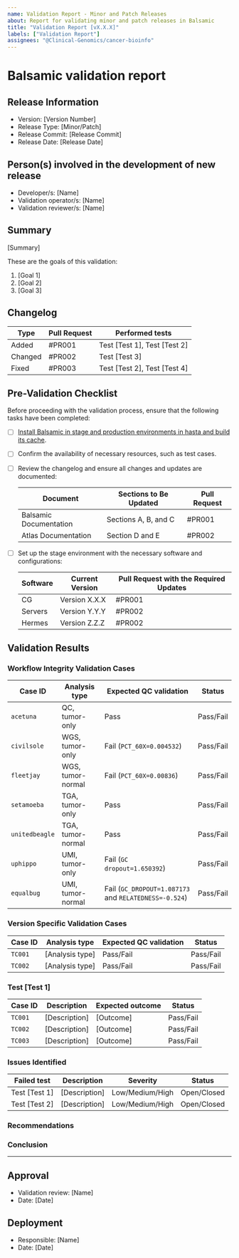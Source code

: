 ```yaml
---
name: Validation Report - Minor and Patch Releases
about: Report for validating minor and patch releases in Balsamic
title: "Validation Report [vX.X.X]"
labels: ["Validation Report"]
assignees: "@Clinical-Genomics/cancer-bioinfo"
---
```


# Balsamic validation report

## Release Information

- Version: [Version Number]
- Release Type: [Minor/Patch]
- Release Commit: [Release Commit]
- Release Date: [Release Date]

## Person(s) involved in the development of new release
- Developer/s: [Name]
- Validation operator/s: [Name]
- Validation reviewer/s: [Name]

## Summary

<!--
Provide a brief summary of the validation performed for the release, including the objectives and scope.
-->

[Summary]

These are the goals of this validation:
1. [Goal 1]
2. [Goal 2]
3. [Goal 3]

## Changelog

<!--
Provide a summary of the changes and updates included in this minor/patch release.
-->

| Type    | Pull Request | Performed tests              |
|---------|--------------|------------------------------|
| Added   | #PR001       | Test [Test 1], Test [Test 2] |
| Changed | #PR002       | Test [Test 3]                |
| Fixed   | #PR003       | Test [Test 2], Test [Test 4] |

## Pre-Validation Checklist

Before proceeding with the validation process, ensure that the following tasks have been completed:

- [ ] [Install Balsamic in stage and production environments in hasta and build its cache](https://atlas.scilifelab.se/infrastructure/BALSAMIC/balsamic/#instructions-for-installation).
- [ ] Confirm the availability of necessary resources, such as test cases.
- [ ] Review the changelog and ensure all changes and updates are documented:

    | Document               | Sections to Be Updated | Pull Request |
    |------------------------|------------------------|--------------|
    | Balsamic Documentation | Sections A, B, and C   | #PR001       |
    | Atlas Documentation    | Section D and E        | #PR002       |

- [ ] Set up the stage environment with the necessary software and configurations:

    | Software | Current Version | Pull Request with the Required Updates |
    |----------|-----------------|----------------------------------------|
    | CG       | Version X.X.X   | #PR001                                 |
    | Servers  | Version Y.Y.Y   | #PR002                                 |
    | Hermes   | Version Z.Z.Z   | #PR002                                 |


## Validation Results

<!--
List the specific test cases that were executed during the validation process. Include the test case ID,
description, and status (Pass/Fail).
-->

### Workflow Integrity Validation Cases

| Case ID        | Analysis type      | Expected QC validation                                | Status    |
|----------------|--------------------|-------------------------------------------------------|-----------|
| `acetuna`      | QC, tumor-only     | Pass                                                  | Pass/Fail |
| `civilsole`    | WGS, tumor-only    | Fail (`PCT_60X=0.004532`)                             | Pass/Fail |
| `fleetjay`     | WGS, tumor-normal  | Fail (`PCT_60X=0.00836`)                              | Pass/Fail |
| `setamoeba`    | TGA, tumor-only    | Pass                                                  | Pass/Fail |
| `unitedbeagle` | TGA, tumor-normal  | Pass                                                  | Pass/Fail |
| `uphippo`      | UMI, tumor-only    | Fail (`GC dropout=1.650392`)                          | Pass/Fail |
| `equalbug`     | UMI, tumor-normal  | Fail (`GC_DROPOUT=1.087173` and `RELATEDNESS=-0.524`) | Pass/Fail |

### Version Specific Validation Cases

| Case ID  | Analysis type     | Expected QC validation | Status    |
|----------|-------------------|------------------------|-----------|
| `TC001`  | [Analysis type]   | Pass/Fail              | Pass/Fail |
| `TC002`  | [Analysis type]   | Pass/Fail              | Pass/Fail |


### Test [Test 1]

<!--
Provide detailed results for the specific test, including observations, passing criteria, and any relevant metrics.
-->

| Case ID  | Description   | Expected outcome | Status    |
|----------|---------------|------------------|-----------|
| `TC001`  | [Description] | [Outcome]        | Pass/Fail |
| `TC002`  | [Description] | [Outcome]        | Pass/Fail |
| `TC003`  | [Description] | [Outcome]        | Pass/Fail |

### Issues Identified

<!--
Document any issues or defects identified during the validation process. Include the issue ID, description, severity, 
and status (Open/Closed).
-->

| Failed test   | Description   | Severity        | Status      |
|---------------|---------------|-----------------|-------------|
| Test [Test 1] | [Description] | Low/Medium/High | Open/Closed |
| Test [Test 2] | [Description] | Low/Medium/High | Open/Closed |

### Recommendations

<!--
Provide any recommendations or suggestions for improvement based on the validation results and observations.
-->

### Conclusion

<!--
Summarize the overall outcome of the validation for the minor or patch release. Include any significant findings, 
achievements, or areas requiring further attention.
-->

---

## Approval
- Validation review: [Name]
- Date: [Date]

## Deployment
- Responsible: [Name]
- Date: [Date]
